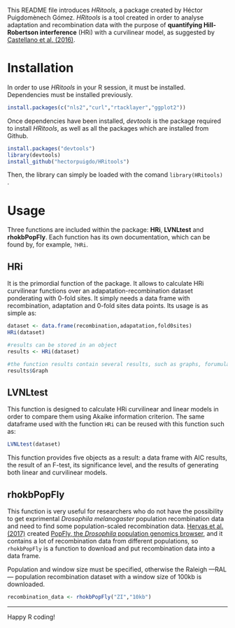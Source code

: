 This README file introduces *HRitools*, a package created by Héctor Puigdomènech Gómez. *HRitools* is a tool created in order to analyse adaptation and recombination data with the purpose of **quantifying Hill-Robertson interference** (HRi) with a curvilinear model, as suggested by [Castellano et al. (2016)](https://www.ncbi.nlm.nih.gov/pmc/articles/PMC4794616/).

# Installation

In order to use *HRitools* in your R session, it must be installed. Dependencies must be installed previously.

```R
install.packages(c("nls2","curl","rtacklayer","ggplot2"))
```

Once dependencies have been installed, *devtools* is the package required to install *HRitools*, as well as all the packages which are installed from Github.

```R
install.packages("devtools")
library(devtools)
install_github("hectorpuigdo/HRitools")
```

Then, the library can simply be loaded with the comand `library(HRitools) `.

# Usage

Three functions are included within the package: **HRi**, **LVNLtest** and **rhokbPopFly**. Each function has its own documentation, which can be found by, for example, `?HRi`.

## HRi

It is the primordial function of the package. It allows to calculate HRi curvilinear functions over an adapatation-recombination dataset ponderating with 0-fold sites. It simply needs a data frame with recombination, adaptation and 0-fold sites data points. Its usage is as simple as:

```R
dataset <- data.frame(recombination,adapatation,fold0sites)
HRi(dataset)

#results can be stored in an object
results <- HRi(dataset)

#the function results contain several results, such as graphs, forumulas, and vectors
results$Graph
```

## LVNLtest

This function is designed to calculate HRi curvilinear and linear models in order to compare them using Akaike information criterion. The same dataframe used with the function `HRi` can be reused with this function such as:

```R
LVNLtest(dataset)
```

This function provides five objects as a result: a data frame with AIC results, the result of an F-test, its significance level, and the results of generating both linear and curvilinear models.

## rhokbPopFly

This function is very useful for researchers who do not have the possibility to get exprimental *Drosophila melanogaster* population recombination data and need to find some population-scaled recombination data. [Hervas et al. (2017)](https://doi.org/10.1093/bioinformatics/btx301) created [PopFly, the *Drosophila* population genomics browser](http://popfly.uab.cat), and it contains a lot of recombination data from different populations, so `rhokbPopFly` is a function to download and put recombination data into a data frame.

Population and window size must be specified, otherwise the Raleigh —RAL— population recombination dataset with a window size of 100kb is downloaded.

```R
recombination_data <- rhokbPopFly("ZI","10kb")
```
----

Happy R coding!
